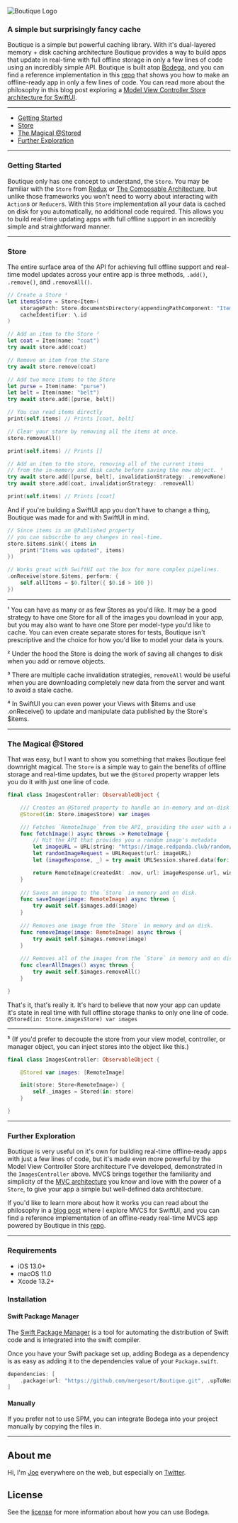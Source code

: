 ![Boutique Logo](Images/logo.jpg)

### A simple but surprisingly fancy cache

Boutique is a simple but powerful caching library. With it's dual-layered memory + disk caching architecture Boutique provides a way to build apps that update in real-time with full offline storage in only a few lines of code using an incredibly simple API. Boutique is built atop [Bodega](https://github.com/mergesort/Bodega), and you can find a reference implementation in this [repo](https://github.com/mergesort/MVCS) that shows you how to make an offline-ready app in only a few lines of code. You can read more about the philosophy in this blog post exploring a [Model View Controller Store architecture for SwiftUI](https://fabisevi.ch/fix-this).

---

* [Getting Started](#getting-started)
* [Store](#store)
* [The Magical @Stored](#the-magical-stored)
* [Further Exploration](#further-exploration)

---

### Getting Started

Boutique only has one concept to understand, the `Store`. You may be familiar with the `Store` from [Redux](https://redux.js.org/) or [The Composable Architecture](https://github.com/pointfreeco/swift-composable-architecture), but unlike those frameworks you won't need to worry about interacting with `Action`s or `Reducer`s. With this `Store` implementation all your data is cached on disk for you automatically, no additional code required. This allows you to build real-time updating apps with full offline support in an incredibly simple and straightforward manner.

---

### Store

The entire surface area of the API for achieving full offline support and real-time model updates across your entire app is three methods, `.add()`, `.remove()`, and `.removeAll()`.

```swift
// Create a Store ¹
let itemsStore = Store<Item>(
    storagePath: Store.documentsDirectory(appendingPathComponent: "Items"),
    cacheIdentifier: \.id
)

// Add an item to the Store ²
let coat = Item(name: "coat")
try await store.add(coat)

// Remove an item from the Store
try await store.remove(coat)

// Add two more items to the Store
let purse = Item(name: "purse")
let belt = Item(name: "belt")
try await store.add([purse, belt])

// You can read items directly
print(self.items) // Prints [coat, belt]

// Clear your store by removing all the items at once.
store.removeAll()

print(self.items) // Prints []

// Add an item to the store, removing all of the current items 
// from the in-memory and disk cache before saving the new object. ³
try await store.add([purse, belt], invalidationStrategy: .removeNone)
try await store.add(coat, invalidationStrategy: .removeAll)

print(self.items) // Prints [coat]
```

And if you're building a SwiftUI app you don't have to change a thing, Boutique was made for and with SwiftUI in mind.

```swift
// Since items is an @Published property 
// you can subscribe to any changes in real-time.
store.$items.sink({ items in
    print("Items was updated", items)
})

// Works great with SwiftUI out the box for more complex pipelines.
.onReceive(store.$items, perform: {
    self.allItems = $0.filter({ $0.id > 100 })
})
```
---

¹ You can have as many or as few Stores as you'd like. It may be a good strategy to have one Store for all of the images you download in your app, but you may also want to have one Store per model-type you'd like to cache. You can even create separate stores for tests, Boutique isn't prescriptive and the choice for how you'd like to model your data is yours.
  
² Under the hood the Store is doing the work of saving all changes to disk when you add or remove objects.

³ There are multiple cache invalidation strategies, `removeAll` would be useful when you are downloading completely new data from the server and want to avoid a stale cache.

⁴ In SwiftUI you can even power your Views with $items and use .onReceive() to update and manipulate data published by the Store's $items.

---

### The Magical @Stored

That was easy, but I want to show you something that makes Boutique feel downright magical. The `Store` is a simple way to gain the benefits of offline storage and real-time updates, but we the `@Stored` property wrapper lets you do it with just one line of code.

```swift
final class ImagesController: ObservableObject {

    /// Creates an @Stored property to handle an in-memory and on-disk cache of images. ⁵
    @Stored(in: Store.imagesStore) var images

    /// Fetches `RemoteImage` from the API, providing the user with a red panda if the request succeeds.
    func fetchImage() async throws -> RemoteImage {
        // Hit the API that provides you a random image's metadata
        let imageURL = URL(string: "https://image.redpanda.club/random/json")!
        let randomImageRequest = URLRequest(url: imageURL)
        let (imageResponse, _) = try await URLSession.shared.data(for: randomImageRequest)

        return RemoteImage(createdAt: .now, url: imageResponse.url, width: imageResponse.width, height: imageResponse.height, imageData: imageResponse.imageData)
    }
  
    /// Saves an image to the `Store` in memory and on disk.
    func saveImage(image: RemoteImage) async throws {
        try await self.$images.add(image)
    }
  
    /// Removes one image from the `Store` in memory and on disk.
    func removeImage(image: RemoteImage) async throws {
        try await self.$images.remove(image)
    }
  
    /// Removes all of the images from the `Store` in memory and on disk.
    func clearAllImages() async throws {
        try await self.$images.removeAll()
    }

}
```

That's it, that's really it. It's hard to believe that now your app can update it's state in real time with full offline storage thanks to only one line of code. `@Stored(in: Store.imagesStore) var images`

---

⁵ (If you'd prefer to decouple the store from your view model, controller, or manager object, you can inject stores into the object like this.)

```swift
final class ImagesController: ObservableObject {

    @Stored var images: [RemoteImage]

    init(store: Store<RemoteImage>) {
        self._images = Stored(in: store)
    }

}
```

---

### Further Exploration

Boutique is very useful on it's own for building real-time offline-ready apps with just a few lines of code, but it's made even more powerful by the Model View Controller Store architecture I've developed, demonstrated in the `ImagesController` above. MVCS brings together the familiarity and simplicity of the [MVC architecture](https://developer.apple.com/library/archive/documentation/General/Conceptual/DevPedia-CocoaCore/MVC.html) you know and love with the power of a `Store`, to give your app a simple but well-defined data architecture.

If you'd like to learn more about how it works you can read about the philosophy in a [blog post](https://fabisevi.ch/fix-this) where I explore MVCS for SwiftUI, and you can find a reference implementation of an offline-ready real-time MVCS app powered by Boutique in this [repo](https://github.com/mergesort/MVCS).

---

### Requirements

- iOS 13.0+
- macOS 11.0
- Xcode 13.2+

### Installation

#### Swift Package Manager

The [Swift Package Manager](https://www.swift.org/package-manager) is a tool for automating the distribution of Swift code and is integrated into the swift compiler.

Once you have your Swift package set up, adding Bodega as a dependency is as easy as adding it to the dependencies value of your `Package.swift`.

```swift
dependencies: [
	.package(url: "https://github.com/mergesort/Boutique.git", .upToNextMajor(from: "1.0.0"))
]
```

#### Manually

If you prefer not to use SPM, you can integrate Bodega into your project manually by copying the files in.

---

## About me

Hi, I'm [Joe](http://fabisevi.ch) everywhere on the web, but especially on [Twitter](https://twitter.com/mergesort).

## License

See the [license](LICENSE) for more information about how you can use Bodega.
